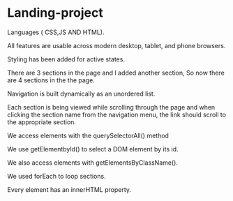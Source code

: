# Landing-project

Languages ( CSS,JS AND HTML).

All features are usable across modern desktop, tablet, and phone browsers.

Styling has been added for active states.

There are 3 sections in the page and I added another section, So now there are 4 sections in the the page.

Navigation is built dynamically as an unordered list.

Each section is being viewed while scrolling through the page and when clicking the section name from the navigation menu, the link should scroll to the appropriate section.

We access elements with the querySelectorAll() method

We use getElementbyId() to select a DOM element by its id.

We also access elements with getElementsByClassName().

We used forEach to loop sections.

Every element has an innerHTML property.

